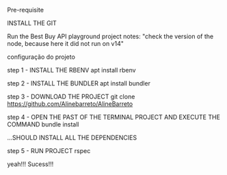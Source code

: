 Pre-requisite

INSTALL THE GIT

Run the Best Buy API playground project
notes: "check the version of the node, because here it did not run on v14"

configuração do projeto

step 1 - INSTALL THE RBENV
apt install rbenv

step 2 - INSTALL THE BUNDLER
apt install bundler

step 3 - DOWNLOAD THE PROJECT
git clone <https://github.com/Alinebarreto/AlineBarreto>

step 4 - OPEN THE PAST OF THE TERMINAL PROJECT AND EXECUTE THE COMMAND
bundle install

...SHOULD INSTALL ALL THE DEPENDENCIES

step 5 - RUN PROJECT
rspec

yeah!!! Sucess!!!

